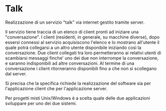 # Talk
Realizzazione di un servizio "talk" via internet gestito tramite server.

Il servizio tiene traccia di un elenco di client pronti ad iniziare una "conversazione".
I client (residenti, in generale, su macchine diverse), dopo essersi connessi al servizio acquisiscono l'elenco e lo mostrano all'utente il quale potrà collegarsi a un altro utente disponibile iniziando così la conversazione. 
Due client collegati tra loro permetteranno ai relativi utenti di scambiarsi messaggi finche' uno dei due non interrompe la conversazione, e saranno indisponibili ad altre conversazioni. 
Al termine di una conversazione i client ritorneranno disponibili fino a che non si scollegano dal server. 

Si precisa che la specifica richiede la realizzazione del software sia per l'applicazione client che per l'applicazione server. 

Per progetti misti Unix/Windows è a scelta quale delle due applicazioni sviluppare per uno dei due sistemi.
